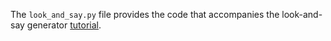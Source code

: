The `look_and_say.py` file provides the code that accompanies the look-and-say generator [tutorial](http://blog.dublinsam.com/look-and-see-generator).